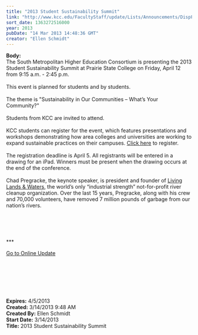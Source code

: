 ```yaml
---
title: "2013 Student Sustainability Summit"
link: "http://www.kcc.edu/FacultyStaff/update/Lists/Announcements/DispForm.aspx?ID=1021"
sort_date: 1363272516000
year: 2013
pubDate: "14 Mar 2013 14:48:36 GMT"
creator: "Ellen Schmidt"
---
```


<div><b>Body:</b> <div class="ExternalClass0D9AE5E278894DDE9AB6A7D44E658CBE">
<div>The South Metropolitan Higher Education Consortium is presenting the 2013 Student Sustainability Summit at Prairie State College on Friday, April 12 from 9:15 a.m. - 2:45 p.m. </div>
<div> </div>
<div>This event is planned for students and by students.</div>
<div> </div>
<div>The theme is &quot;Sustainability in Our Communities – What’s Your Community?&quot;</div>
<div> </div>
<div>Students from KCC are invited to attend.</div>
<div> </div>
<div>KCC students can register for the event, which features presentations and workshops demonstrating how area colleges and universities are working to expand sustainable practices on their campuses. <a href="http://www.surveymonkey.com/s/2013StudentSustainabilitySummit">Click here</a> to register.</div>
<div> </div>
<div>The registration deadline is April 5. All registrants will be entered in a drawing for an iPad. Winners must be present when the drawing occurs at the end of the conference.</div>
<div> </div>
<div>Chad Pregracke, the keynote speaker, is president and founder of <a href="http://www.livinglandsandwaters.org/">Living Lands &amp; Waters</a>, the world’s only “industrial strength” not-for-profit river cleanup organization. Over the last 15 years, Pregracke, along with his crew and 70,000 volunteers, have removed 7 million pounds of garbage from our nation’s rivers.</div>
<div> </div>
<div> </div>
<div>
<div>
<div>
<div> </div>
<div>
<div>
<div> </div>
<div>
<p>***</p>
<p><a href="/FacultyStaff/update/Pages/dailyupdate.aspx">Go to Online Update</a></p>
<p><br /></p></div></div></div></div></div></div>
<div><br /> </div>
<div> </div>
<div> </div></div></div>
<div><b>Expires:</b> 4/5/2013</div>
<div><b>Created:</b> 3/14/2013 9:48 AM</div>
<div><b>Created By:</b> Ellen Schmidt</div>
<div><b>Start Date:</b> 3/14/2013</div>
<div><b>Title:</b> 2013 Student Sustainability Summit</div>
